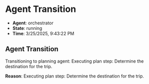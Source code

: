 # Agent Transition

- **Agent**: orchestrator
- **State**: running
- **Time**: 3/25/2025, 9:43:22 PM

## Agent Transition

Transitioning to planning agent: Executing plan step: Determine the destination for the trip.

**Reason**: Executing plan step: Determine the destination for the trip.

